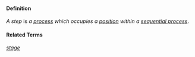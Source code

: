 #### Definition

*A step* is *a [process](https://github.com/gcassel/Modular-Organization-Terminology/blob/master/terms/process.md) which occupies a [position](https://github.com/gcassel/Modular-Organization-Terminology/blob/master/terms/position.md) within a [sequential process](https://github.com/gcassel/Modular-Organization-Terminology/blob/master/terms/sequential-process.md)*.

#### Related Terms

*[stage](https://github.com/gcassel/Modular-Organizing-Terminology/blob/master/terms/stage.md)*
